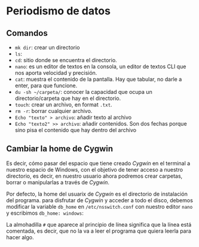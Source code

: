 # Periodismo de datos

## Comandos
- `mk dir`: crear un directorio
- `ls`: 
- `cd`: sitio donde se encuentra el directorio.
- `nano`: es un editor de textos en la consola, un editor de textos CLI que nos aporta velocidad y precisión.
- `cat`: muestra el contenido de la pantalla. Hay que tabular, no darle a enter, para que funcione.
- `du -sh ~/carpeta/`: conocer la capacidad que ocupa un directorio/carpeta que hay en el directorio.
- `touch`: crear un archivo, en format `.txt`.
- `rm -r`: borrar cualquier archivo.
-  `Echo "texto" > archivo`: añadir texto al archivo
-  `Echo "texto2" >> archivo`: añadir contenidos. Son dos fechas porque sino pisa el contenido que hay dentro del archivo

## Cambiar la home de Cygwin
Es decir, cómo pasar del espacio que tiene creado *Cygwin* en el terminal  a nuestro espacio de Windows, con el objetivo de tener acceso a nuestro directorio, es decir, en nuestro usuario ahora podremos crear carpetas, borrar o manipularlas a través de *Cygwin*.

Por defecto, la home del usuarix de *Cygwin* es el directorio de instalación del programa.
para disfrutar de *Cygwin* y acceder a todo el disco, debemos modificar la variable `db_home` en `/etc/nsswitch.conf` con nuestro editor `nano` y escribimos `db_home: windows`:

La almohadilla `#` que aparece al principio de línea significa que la línea está comentada, es decir, que no la va a leer el programa que quiera leerla para hacer algo.
